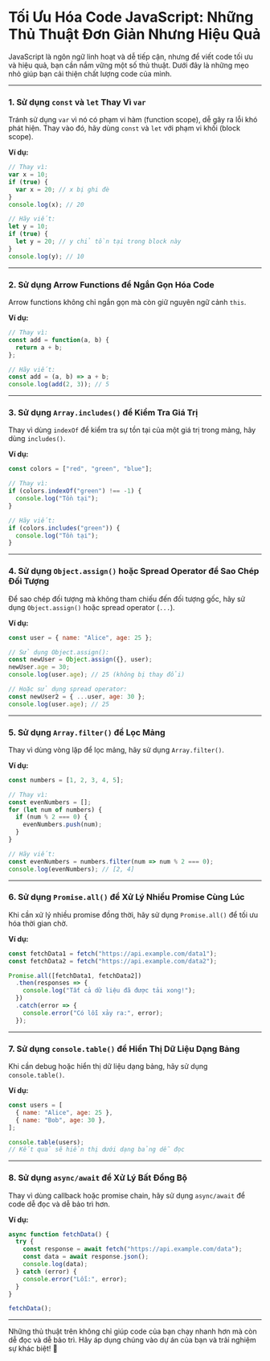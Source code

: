 # Tối Ưu Hóa Code JavaScript: Những Thủ Thuật Đơn Giản Nhưng Hiệu Quả

JavaScript là ngôn ngữ linh hoạt và dễ tiếp cận, nhưng để viết code tối ưu và hiệu quả, bạn cần nắm vững một số thủ thuật. Dưới đây là những mẹo nhỏ giúp bạn cải thiện chất lượng code của mình.

---

### 1. **Sử dụng `const` và `let` Thay Vì `var`**
Tránh sử dụng `var` vì nó có phạm vi hàm (function scope), dễ gây ra lỗi khó phát hiện. Thay vào đó, hãy dùng `const` và `let` với phạm vi khối (block scope).

**Ví dụ:**
```javascript
// Thay vì:
var x = 10;
if (true) {
  var x = 20; // x bị ghi đè
}
console.log(x); // 20

// Hãy viết:
let y = 10;
if (true) {
  let y = 20; // y chỉ tồn tại trong block này
}
console.log(y); // 10
```

---

### 2. **Sử dụng Arrow Functions để Ngắn Gọn Hóa Code**
Arrow functions không chỉ ngắn gọn mà còn giữ nguyên ngữ cảnh `this`.

**Ví dụ:**
```javascript
// Thay vì:
const add = function(a, b) {
  return a + b;
};

// Hãy viết:
const add = (a, b) => a + b;
console.log(add(2, 3)); // 5
```

---

### 3. **Sử dụng `Array.includes()` để Kiểm Tra Giá Trị**
Thay vì dùng `indexOf` để kiểm tra sự tồn tại của một giá trị trong mảng, hãy dùng `includes()`.

**Ví dụ:**
```javascript
const colors = ["red", "green", "blue"];

// Thay vì:
if (colors.indexOf("green") !== -1) {
  console.log("Tồn tại");
}

// Hãy viết:
if (colors.includes("green")) {
  console.log("Tồn tại");
}
```

---

### 4. **Sử dụng `Object.assign()` hoặc Spread Operator để Sao Chép Đối Tượng**
Để sao chép đối tượng mà không tham chiếu đến đối tượng gốc, hãy sử dụng `Object.assign()` hoặc spread operator (`...`).

**Ví dụ:**
```javascript
const user = { name: "Alice", age: 25 };

// Sử dụng Object.assign():
const newUser = Object.assign({}, user);
newUser.age = 30;
console.log(user.age); // 25 (không bị thay đổi)

// Hoặc sử dụng spread operator:
const newUser2 = { ...user, age: 30 };
console.log(user.age); // 25
```

---

### 5. **Sử dụng `Array.filter()` để Lọc Mảng**
Thay vì dùng vòng lặp để lọc mảng, hãy sử dụng `Array.filter()`.

**Ví dụ:**
```javascript
const numbers = [1, 2, 3, 4, 5];

// Thay vì:
const evenNumbers = [];
for (let num of numbers) {
  if (num % 2 === 0) {
    evenNumbers.push(num);
  }
}

// Hãy viết:
const evenNumbers = numbers.filter(num => num % 2 === 0);
console.log(evenNumbers); // [2, 4]
```

---

### 6. **Sử dụng `Promise.all()` để Xử Lý Nhiều Promise Cùng Lúc**
Khi cần xử lý nhiều promise đồng thời, hãy sử dụng `Promise.all()` để tối ưu hóa thời gian chờ.

**Ví dụ:**
```javascript
const fetchData1 = fetch("https://api.example.com/data1");
const fetchData2 = fetch("https://api.example.com/data2");

Promise.all([fetchData1, fetchData2])
  .then(responses => {
    console.log("Tất cả dữ liệu đã được tải xong!");
  })
  .catch(error => {
    console.error("Có lỗi xảy ra:", error);
  });
```

---

### 7. **Sử dụng `console.table()` để Hiển Thị Dữ Liệu Dạng Bảng**
Khi cần debug hoặc hiển thị dữ liệu dạng bảng, hãy sử dụng `console.table()`.

**Ví dụ:**
```javascript
const users = [
  { name: "Alice", age: 25 },
  { name: "Bob", age: 30 },
];

console.table(users);
// Kết quả sẽ hiển thị dưới dạng bảng dễ đọc
```

---

### 8. **Sử dụng `async/await` để Xử Lý Bất Đồng Bộ**
Thay vì dùng callback hoặc promise chain, hãy sử dụng `async/await` để code dễ đọc và dễ bảo trì hơn.

**Ví dụ:**
```javascript
async function fetchData() {
  try {
    const response = await fetch("https://api.example.com/data");
    const data = await response.json();
    console.log(data);
  } catch (error) {
    console.error("Lỗi:", error);
  }
}

fetchData();
```

---

Những thủ thuật trên không chỉ giúp code của bạn chạy nhanh hơn mà còn dễ đọc và dễ bảo trì. Hãy áp dụng chúng vào dự án của bạn và trải nghiệm sự khác biệt! 🚀
